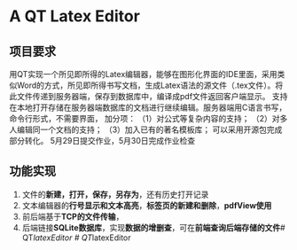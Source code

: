 # A QT Latex Editor

## 项目要求
用QT实现一个所见即所得的Latex编辑器，能够在图形化界面的IDE里面，采用类似Word的方式，所见即所得书写文档，生成Latex语法的源文件（.tex文件）。将此文件传递到服务器端，保存到数据库中，编译成pdf文件返回客户端显示。 支持在本地打开存储在服务器端数据库的文档进行继续编辑。服务器端用C语言书写，命令行形式，不需要界面，
加分项：
（1）对公式等复杂内容的支持；
（2）对多人编辑同一个文档的支持；
（3）加入已有的著名模板库；
可以采用开源包完成部分转化。
5月29日提交作业，5月30日完成作业检查
## 功能实现
1. 文件的**新建，打开，保存，另存为**，还有历史打开记录
2. 文本编辑器的**行号显示和文本高亮**，**标签页的新建和删除**，**pdfView使用**
3. 前后端基于**TCP的文件传输**，
4. 后端链接**SQLite数据库**，实现**数据的增删查**，可在**前端查询后端存储的文件**#   Q T _ l a t e x E d i t o r  
 #   Q T _ l a t e x E d i t o r  
 